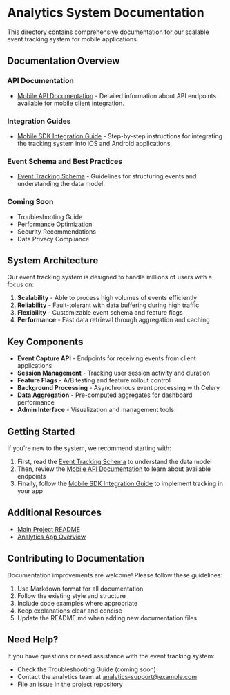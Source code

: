 # Analytics System Documentation

This directory contains comprehensive documentation for our scalable event tracking system for mobile applications.

## Documentation Overview

### API Documentation

- [Mobile API Documentation](./mobile_api.md) - Detailed information about API endpoints available for mobile client integration.

### Integration Guides

- [Mobile SDK Integration Guide](./integration_guide.md) - Step-by-step instructions for integrating the tracking system into iOS and Android applications.

### Event Schema and Best Practices

- [Event Tracking Schema](./event_tracking_schema.md) - Guidelines for structuring events and understanding the data model.

### Coming Soon

- Troubleshooting Guide
- Performance Optimization
- Security Recommendations
- Data Privacy Compliance

## System Architecture

Our event tracking system is designed to handle millions of users with a focus on:

1. **Scalability** - Able to process high volumes of events efficiently
2. **Reliability** - Fault-tolerant with data buffering during high traffic
3. **Flexibility** - Customizable event schema and feature flags
4. **Performance** - Fast data retrieval through aggregation and caching

## Key Components

- **Event Capture API** - Endpoints for receiving events from client applications
- **Session Management** - Tracking user session activity and duration
- **Feature Flags** - A/B testing and feature rollout control
- **Background Processing** - Asynchronous event processing with Celery
- **Data Aggregation** - Pre-computed aggregates for dashboard performance
- **Admin Interface** - Visualization and management tools

## Getting Started

If you're new to the system, we recommend starting with:

1. First, read the [Event Tracking Schema](./event_tracking_schema.md) to understand the data model
2. Then, review the [Mobile API Documentation](./mobile_api.md) to learn about available endpoints
3. Finally, follow the [Mobile SDK Integration Guide](./integration_guide.md) to implement tracking in your app

## Additional Resources

- [Main Project README](../../README.md)
- [Analytics App Overview](../README.md)

## Contributing to Documentation

Documentation improvements are welcome! Please follow these guidelines:

1. Use Markdown format for all documentation
2. Follow the existing style and structure
3. Include code examples where appropriate
4. Keep explanations clear and concise
5. Update the README.md when adding new documentation files

## Need Help?

If you have questions or need assistance with the event tracking system:

- Check the Troubleshooting Guide (coming soon)
- Contact the analytics team at analytics-support@example.com
- File an issue in the project repository 